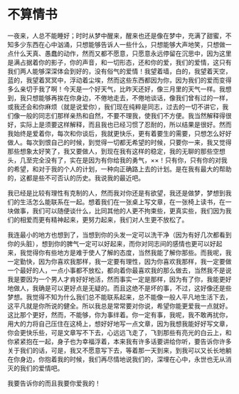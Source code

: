 # 不算情书

一夜来，人总不能睡好；时时从梦中醒来，醒来也还是像在梦中，充满了甜蜜，不知多少东西在心中汹涌，只想能够告诉人一些什么，只想能够大声地笑，只想做一点什么天真、愚蠢的动作，然而又都不愿意，只愿意永远停留在沉思中，因为这里是满占据着你的影子，你的声音，和一切形态，还和你的爱，我们的爱情，这只有我们两人能够深深体会到好的，没有俗气的爱情！我望着墙，白的，我望着天空，蓝的，我望着冥冥中，浮动着尘埃，然而这些东西都因为你，因为我们的爱而变得多么亲切于我了啊！今天是一个好天气，比昨天还好，像三月里的天气一样。我想到，我只想能够再挨在你身边，不倦地走去，不倦地谈话，像我们曾有过的一样，或我还会和你麻烦（就是说爱你），我们现在纯粹是同志，过去的一切不讲它，我们像一般的同志们那样亲热和自然，不要不理我，使我们不方便。我当然解释得很好，实际上是须要这样解释，而且我也已经习惯了忍耐的，所以结果是很好。然而我始终是爱着你，每次和你谈后，我就更快乐，更有着要生的需要，只想怎么好好做人。每次到恨自己的时候，到觉得一切都无希望的时候，只要你一来，我又觉得那些想象太好笑了，我又要做人，到现在我有这样的稳定，我的无聊的那些空想头，几至完全没有了，实在是因为有你给我的勇气，××！只有你，只有你的对我的希望，和对于我的个人的计划，一种向正确路上去的计划。是在我有最大的帮助的，这都是些不可否认的历史。我说我的最近吧。 

我已经是比较有理性有克制的人，然而我对你还是有欲望，我还是做梦，梦想到我们的生活怎么能联系在一起。想着我们在一张桌上写文章，在一张椅上读书，在一块做事，我们可以随便谈什么，比同其他的人更不拘束些，更真实些，我们因为我们的相爱而更有精神起来，更努力起来，我们对人生更不放松了。 

我连最小的地方也想到了，当想到你的头发一定可以洗干净（因为有好几次都看到你的头脏），想到你的脾气一定可以好起来，而你对同志间的感情也更可以好起来，我觉得你有些地方是难于使人了解的态度，当然我能了解你那些。而我呢，我一定勤快，因为你喜欢我那样，我一定要有理性，因为你喜欢我那样，我一定要做一个最好的人，一点小事都不放松，都向着你最喜欢我的那么做去，当然我不是说我是要因为一个男人才肯好好地活，然而事实一定是那样，因为有了你，我能更好地做人，我确是可以更好点是无疑的。而且这绝不是坏的事，不过，这好像还是些梦想。我觉得不知为什么我们总不能联系起来，总不能像一般人平凡地生活下去，这平凡就是你所说的健全。所以我总是常常要对你说，希望你能更爱我一点就好。这比那个更好，然而，不能够，你为事绊着。你一定有事，我呢，我不敢再扰你，用大的力将自己压住在这椅上，想好好地写一点文章，因为我想我能好好写文章，你会更快乐些，可是文章写不下去，心远远飞走了，飞到那些有亮光的白云上，和你紧紧抱在一起，身子也为幸福浮着，本来我有许多话要讲给你听，要告诉你许多关于我们的话，可是，我又不愿意写下去，等着那一天到来，到我可以又长长地躺在你身边，你抱着我的时候，我们再尽情地说我们的，深埋在心中，永世也无从消灭的我们的爱情吧。 

我要告诉你的而且我要你爱我的！
